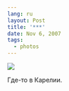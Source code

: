 ```yaml
---
lang: ru
layout: Post
title: '***'
date: Nov 6, 2007
tags:
  - photos
---
```


![](photo://Sapegin_Artem_20D_2007-07-11_398-9877)

Где-то в Карелии.

